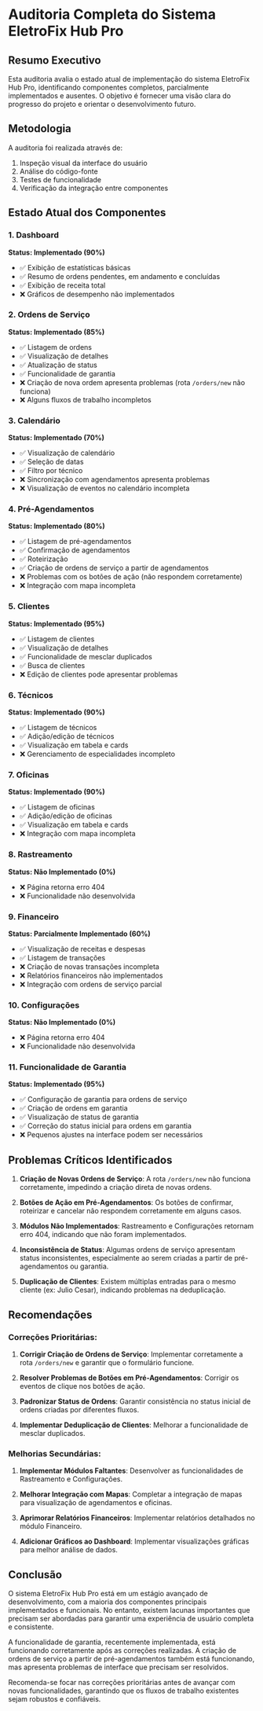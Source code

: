 # Auditoria Completa do Sistema EletroFix Hub Pro

## Resumo Executivo

Esta auditoria avalia o estado atual de implementação do sistema EletroFix Hub Pro, identificando componentes completos, parcialmente implementados e ausentes. O objetivo é fornecer uma visão clara do progresso do projeto e orientar o desenvolvimento futuro.

## Metodologia

A auditoria foi realizada através de:
1. Inspeção visual da interface do usuário
2. Análise do código-fonte
3. Testes de funcionalidade
4. Verificação da integração entre componentes

## Estado Atual dos Componentes

### 1. Dashboard
**Status: Implementado (90%)**
- ✅ Exibição de estatísticas básicas
- ✅ Resumo de ordens pendentes, em andamento e concluídas
- ✅ Exibição de receita total
- ❌ Gráficos de desempenho não implementados

### 2. Ordens de Serviço
**Status: Implementado (85%)**
- ✅ Listagem de ordens
- ✅ Visualização de detalhes
- ✅ Atualização de status
- ✅ Funcionalidade de garantia
- ❌ Criação de nova ordem apresenta problemas (rota `/orders/new` não funciona)
- ❌ Alguns fluxos de trabalho incompletos

### 3. Calendário
**Status: Implementado (70%)**
- ✅ Visualização de calendário
- ✅ Seleção de datas
- ✅ Filtro por técnico
- ❌ Sincronização com agendamentos apresenta problemas
- ❌ Visualização de eventos no calendário incompleta

### 4. Pré-Agendamentos
**Status: Implementado (80%)**
- ✅ Listagem de pré-agendamentos
- ✅ Confirmação de agendamentos
- ✅ Roteirização
- ✅ Criação de ordens de serviço a partir de agendamentos
- ❌ Problemas com os botões de ação (não respondem corretamente)
- ❌ Integração com mapa incompleta

### 5. Clientes
**Status: Implementado (95%)**
- ✅ Listagem de clientes
- ✅ Visualização de detalhes
- ✅ Funcionalidade de mesclar duplicados
- ✅ Busca de clientes
- ❌ Edição de clientes pode apresentar problemas

### 6. Técnicos
**Status: Implementado (90%)**
- ✅ Listagem de técnicos
- ✅ Adição/edição de técnicos
- ✅ Visualização em tabela e cards
- ❌ Gerenciamento de especialidades incompleto

### 7. Oficinas
**Status: Implementado (90%)**
- ✅ Listagem de oficinas
- ✅ Adição/edição de oficinas
- ✅ Visualização em tabela e cards
- ❌ Integração com mapa incompleta

### 8. Rastreamento
**Status: Não Implementado (0%)**
- ❌ Página retorna erro 404
- ❌ Funcionalidade não desenvolvida

### 9. Financeiro
**Status: Parcialmente Implementado (60%)**
- ✅ Visualização de receitas e despesas
- ✅ Listagem de transações
- ❌ Criação de novas transações incompleta
- ❌ Relatórios financeiros não implementados
- ❌ Integração com ordens de serviço parcial

### 10. Configurações
**Status: Não Implementado (0%)**
- ❌ Página retorna erro 404
- ❌ Funcionalidade não desenvolvida

### 11. Funcionalidade de Garantia
**Status: Implementado (95%)**
- ✅ Configuração de garantia para ordens de serviço
- ✅ Criação de ordens em garantia
- ✅ Visualização de status de garantia
- ✅ Correção do status inicial para ordens em garantia
- ❌ Pequenos ajustes na interface podem ser necessários

## Problemas Críticos Identificados

1. **Criação de Novas Ordens de Serviço**: A rota `/orders/new` não funciona corretamente, impedindo a criação direta de novas ordens.

2. **Botões de Ação em Pré-Agendamentos**: Os botões de confirmar, roteirizar e cancelar não respondem corretamente em alguns casos.

3. **Módulos Não Implementados**: Rastreamento e Configurações retornam erro 404, indicando que não foram implementados.

4. **Inconsistência de Status**: Algumas ordens de serviço apresentam status inconsistentes, especialmente ao serem criadas a partir de pré-agendamentos ou garantia.

5. **Duplicação de Clientes**: Existem múltiplas entradas para o mesmo cliente (ex: Julio Cesar), indicando problemas na deduplicação.

## Recomendações

### Correções Prioritárias:

1. **Corrigir Criação de Ordens de Serviço**: Implementar corretamente a rota `/orders/new` e garantir que o formulário funcione.

2. **Resolver Problemas de Botões em Pré-Agendamentos**: Corrigir os eventos de clique nos botões de ação.

3. **Padronizar Status de Ordens**: Garantir consistência no status inicial de ordens criadas por diferentes fluxos.

4. **Implementar Deduplicação de Clientes**: Melhorar a funcionalidade de mesclar duplicados.

### Melhorias Secundárias:

1. **Implementar Módulos Faltantes**: Desenvolver as funcionalidades de Rastreamento e Configurações.

2. **Melhorar Integração com Mapas**: Completar a integração de mapas para visualização de agendamentos e oficinas.

3. **Aprimorar Relatórios Financeiros**: Implementar relatórios detalhados no módulo Financeiro.

4. **Adicionar Gráficos ao Dashboard**: Implementar visualizações gráficas para melhor análise de dados.

## Conclusão

O sistema EletroFix Hub Pro está em um estágio avançado de desenvolvimento, com a maioria dos componentes principais implementados e funcionais. No entanto, existem lacunas importantes que precisam ser abordadas para garantir uma experiência de usuário completa e consistente.

A funcionalidade de garantia, recentemente implementada, está funcionando corretamente após as correções realizadas. A criação de ordens de serviço a partir de pré-agendamentos também está funcionando, mas apresenta problemas de interface que precisam ser resolvidos.

Recomenda-se focar nas correções prioritárias antes de avançar com novas funcionalidades, garantindo que os fluxos de trabalho existentes sejam robustos e confiáveis.
